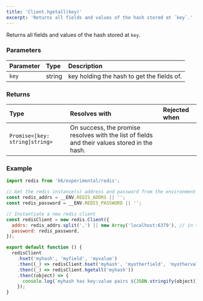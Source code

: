 ```yaml
---
title: 'Client.hgetall(key)'
excerpt: 'Returns all fields and values of the hash stored at `key`.'
---
```


Returns all fields and values of the hash stored at `key`.

### Parameters

| Parameter | Type   | Description                                |
| :-------- | :----- | :----------------------------------------- |
| `key`     | string | key holding the hash to get the fields of. |


### Returns

| Type                           | Resolves with                                                                                 | Rejected when |
| :----------------------------- | :-------------------------------------------------------------------------------------------- | :------------ |
| `Promise<[key: string]string>` | On success, the promise resolves with the list of fields and their values stored in the hash. |               |

### Example

<CodeGroup labels={[]}>

```javascript
import redis from 'k6/experimental/redis';

// Get the redis instance(s) address and password from the environment
const redis_addrs = __ENV.REDIS_ADDRS || '';
const redis_password = __ENV.REDIS_PASSWORD || '';

// Instantiate a new redis client
const redisClient = new redis.Client({
  addrs: redis_addrs.split(',') || new Array('localhost:6379'), // in the form of 'host:port', separated by commas
  password: redis_password,
});

export default function () {
  redisClient
    .hset('myhash', 'myfield', 'myvalue')
    .then((_) => redisClient.hset('myhash', 'myotherfield', 'myothervalue'))
    .then((_) => redisClient.hgetall('myhash'))
    .then((object) => {
      console.log(`myhash has key:value pairs ${JSON.stringify(object)}`);
    });
}
```

</CodeGroup>
